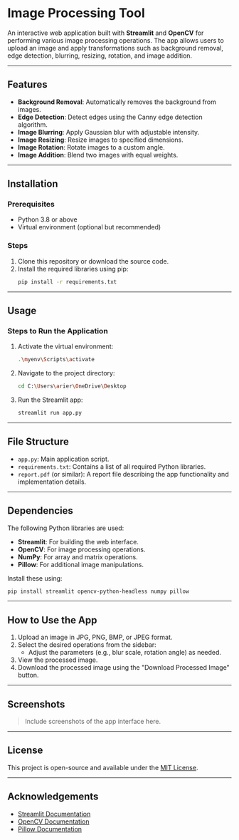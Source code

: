 
# Image Processing Tool

An interactive web application built with **Streamlit** and **OpenCV** for performing various image processing operations. The app allows users to upload an image and apply transformations such as background removal, edge detection, blurring, resizing, rotation, and image addition.

---

## Features

- **Background Removal**: Automatically removes the background from images.
- **Edge Detection**: Detect edges using the Canny edge detection algorithm.
- **Image Blurring**: Apply Gaussian blur with adjustable intensity.
- **Image Resizing**: Resize images to specified dimensions.
- **Image Rotation**: Rotate images to a custom angle.
- **Image Addition**: Blend two images with equal weights.

---

## Installation

### Prerequisites
- Python 3.8 or above
- Virtual environment (optional but recommended)

### Steps
1. Clone this repository or download the source code.
2. Install the required libraries using pip:
   ```bash
   pip install -r requirements.txt
   ```

---

## Usage

### Steps to Run the Application
1. Activate the virtual environment:
   ```bash
   .\myenv\Scripts\activate
   ```
2. Navigate to the project directory:
   ```bash
   cd C:\Users\arier\OneDrive\Desktop
   ```
3. Run the Streamlit app:
   ```bash
   streamlit run app.py
   ```

---

## File Structure
- `app.py`: Main application script.
- `requirements.txt`: Contains a list of all required Python libraries.
- `report.pdf` (or similar): A report file describing the app functionality and implementation details.

---

## Dependencies

The following Python libraries are used:
- **Streamlit**: For building the web interface.
- **OpenCV**: For image processing operations.
- **NumPy**: For array and matrix operations.
- **Pillow**: For additional image manipulations.

Install these using:
```bash
pip install streamlit opencv-python-headless numpy pillow
```

---

## How to Use the App
1. Upload an image in JPG, PNG, BMP, or JPEG format.
2. Select the desired operations from the sidebar:
   - Adjust the parameters (e.g., blur scale, rotation angle) as needed.
3. View the processed image.
4. Download the processed image using the "Download Processed Image" button.

---

## Screenshots

> Include screenshots of the app interface here.

---

## License

This project is open-source and available under the [MIT License](LICENSE).

---

## Acknowledgements
- [Streamlit Documentation](https://docs.streamlit.io/)
- [OpenCV Documentation](https://docs.opencv.org/)
- [Pillow Documentation](https://pillow.readthedocs.io/)
